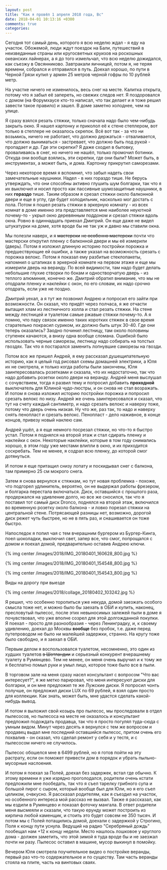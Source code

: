 ```yaml
---
layout: post
title: "Как я провёл 1 апреля 2018 года, Вс"
date: 2018-04-01 10:13:16 +0300
comments: true
categories: 
---
```

Сегодня тот самый день, которого я всю неделю ждал - я еду на участок. Обожемой, люди ждут поездок на Бали, путешествий в неизведанные страны или кругосветных круизов на роскошных океанских лайнерах, а я до того измельчал, что всю неделю дожидался, как съезжу в Овсянниково. Завтракали яичницей, потом я, не теряя времени, собрался и отправился в путь. Доехал хорошо, по пути в Черной Грязи купил у армян 25 метров черной гофры по 10 рублей метр.

На участке ничего не изменилось, весь снег на месте. Калитка открыта, потому что я забыл её запереть, но свежих следов нет. Я поздоровался с домом (на Форумхаусе кто-то написал, что так делает и я тоже решил завести такое правило) и зашел. В доме заметно холоднее, чем на улице.

Я сразу взялся резать стяжки, только сначала надо было чем-нибудь закрыть окно. Я нашел картонку и приколол её к стене степлером, вот только в степлере не оказалось скрепок. Всё вот так - за что ни возьмись, ничего не работает, что должно держаться - отваливается, что должно выниматься - застревает, что должно быть под рукой - пропадает и др. Где эти скрепки? Я даже сходил в бытовку, проваливаясь в снег, но ничего не нашёл, только промочил ботинки. Откуда они вообще взялись, эти скрепки, где они были? Может быть, в инструментах, а может быть, и дома. Картонку прикрутил саморезами.

Через некоторое время я вспомнил, что забыл надеть свои замечательные наушники. Надел - в них гораздо тише. Не берусь утверждать, что они способны активно глушить шум болгарки, так что я их выключил и носил просто как пассивные шумозащитные наушники, в них **гораздо** тише. Таким образом я срезал стяжки около балконной двери и еще в углу, где будет холодильник, насколько мог достать с пола. Потом я пошел резать стяжки в эркерную комнату - из всех комнат в доме именно эта представляется мне наиболее неуютной почему-то - укрыл окно деревянным поддоном и срезал стяжки вдоль окна. Ровно в одиннадцать приехал Дмитрий. Он еще даже не видел штукатурки на доме, хотя вроде бы не так уж и давно мы ставили окна.

Мы полезли наверх, и я ~~мастерски~~ ~~не особенно мастерски~~ почти что мастерски открутил пленку с балконной двери и мы её измерили (дверь). Потом я изложил длинную историю постройки порожка и предшествующие ей ошибки, а также указал на возможность срезать с порожка велокс. Потом я показал ему разбитые стеклопакеты, напомнил о штапиках в эркерной комнате на первом этаже и еще мы измерили дверь на веранду. По всей видимости, там надо будет делать небольшие глухие створки по бокам и одностворчатую дверь - из теплого алюминия, конечно же. Дмитрий обратил внимание, что мы не отодрали пленку и наклейки с окон, по его словам, их надо срочно отодрать, если уже не поздно.

Дмитрий уехал, а я тут же позвонил Андрею и попросил его зайти при возможности. Он сказал, что придёт через полчаса, я же отчасти вытащил хлам из лестничного холла и стал резать стяжки. На стене между лестницей и туалетом самые ржавые стяжки почему-то. А я помню, что пару связок именно таких коротких стяжек в свое время старательно покрасил суриком, их должно быть штук 30-40. Где они теперь оказались? Заодно починил лестницу, там около половины ступенек качаются, а внизу одна вообще сломана. Ошибкой было использовать черные саморезы, лестницу надо собирать на толстых гвоздях. Так что я постарался заменить лопнувшие саморезы на гвозди.

Потом все же пришел Андрей, я ему рассказал душещипательную историю, как я целый год рисовал схемы домашней электрики, а Юля их не смотрела, и только когда работы были закончены, Юля заинтересовалась розетками и сказала, что их недостаточно, так что надо добавить розетки около двери на веранду. Андрей меня выслушал с сочувствием, тогда я развил тему и попросил добавить **проходной** выключатель для Юлиной чудо-люстры, и он снова не стал возражать. И потом я снова изложил историю постройки порожка и попросил срезать велокс по низу. Андрей же очень заинтересовался и сказал, что тут на счету каждый сантиметр, и надо срезать велокс и наверху тоже, потому что дверь очень низкая. Ну что же, раз так, то надо и наверху снять пенопласт и срезать велокс. Пенопласт - дело наживное, в конце концов, привезу новый  наклею сам.

Андрей ушёл, а я еще немного посрезал стяжки, но что-то я быстро устал. Потом я поднялся на второй этаж и стал сдирать пленку и наклейки с окон. Некоторые наклейки, которые в том году снимались хорошо, в этом году уже местами влипли в окно, и их приходится соскребать. Тем не менее, я содрал всю пленку, до которой смог дотянуться.

И потом я еще притащил снизу лопату и поскидывал снег с балкона, там примерно 25 см мокрого снега.

Затем я снова вернулся к стяжкам, но тут новая проблемка - похоже, что подгорел удлинитель, вероятно, он не выдержал работы фрезером, и болгарка перестала включаться. Диск, оставшийся с прошлого раза, продержался на удивление долго, но все же сносился, так что я поставил тот самый диск Dronco, поднялся на второй этаж, включился во временную розетку около балкона - и ловко порезал стяжки на центральной стене. Потрясающей разницы нет, возможно, дорогой диск режет чуть быстрее, но не в пять раз, и снашивается он тоже быстро.

Напоследок я попил чая с тем вчерашним бургером из Бургер-Кинга, поел шоколадки, выключил свет, запер все, что смог, попрощался с домом и поехал домой, предварительно оставив Андрею ключи. 

{% img center /images/2018/IMG_20180401_160628_800.jpg %}

{% img center /images/2018/IMG_20180401_154548_800.jpg %}

{% img center /images/2018/IMG_20180401_154543_800.jpg %}

Виды на дорогу при выезде

{% img center /images/2018/collage_20180402_103242.jpg %}

Я решил, что особенно торопиться уже некуда, домой заезжать особого смысла тоже нет, и можно было бы заехать в ОБИ и купить, наконец, пресловутый пылесос, после этих невыносимых залежей пыли в доме я почувствовал, что уже вполне созрел для этой долгожданной покупки. Я поехал - просто для разнообразия - через Ленинградку, и, к своему удивлению, доехал до Москвы **вообще** без пробок, т.е. даже перед путепроводом не было ни малейшей задержки, странно. На кругу тоже было свободно, и я заехал в ОБИ.

Первым делом я воспользовался туалетом, несомненно, это один из худших туалетов ~~в Шотландии~~ и серьезный конкурент вчерашнему туалету в Румянцево. Тем не менее, он меня очень выручил и к тому же я бесплатно помыл руки и умыл лицо, которое тоже было все в пыли.

В торговом зале на меня сразу насел консультант с вопросом "Что вас интересует?", я же метко парировал, что меня интересуют диски для болгарки, и он мне предложил те же Лужские диски. Я попросил чонть получше, он предложил диски LUX по 69 рублей, я взял один просто для коллекции. Как знать, может быть, мне удастся сделать какой-нибудь вывод.

И потом я выложил свой козырь про пылесос, мы проследовали в отдел пылесосов, но пылесоса на месте не оказалось и консультант предложил подождать продавца, так что я просто погулял туда-сюда с умным видом. Минут через десять я вернулся с тем же вопросом и продавец выдал мне последний оставшийся пылесос, притом очень его похвалив - он сказал, что сделал ремонт у себя и у тестя, и с пылесосом ничего не случилось.

Пылесос обошелся мне в 6499 рублей, но я готов пойти на эту растрату, если он поможет привести дом в порядок и убрать пыльно-мусорные наслоения.

И потом я поехал за Полей, доехал без задержек, встал где обычно. К этому времени я уже изрядно проголодался, родители очень кстати предложили мне пообедать, так что я съел тарелку грибного супа и большой пирог с сыром, который вообще был для Юли, но я его съел целиком, очвкусно. Я рассказал родителям, как я съездил на участок, но особенного интереса мой рассказ не вызвал. Также я рассказал, как мы ездили в Румянцево и показал фоточку мангала. В ответ родители меня высмеяли и сказали, что такую ерунду может построить из кирпича любой каменщик, и стоить это будет совсем не 350 тысяч. И потом мы с Полей потащились домой, доехали с задержкой у Строгино, Поля к концу пути уснула. Ведущий на радио "Серебряный дождь" пообещал нам +12 к концу недели. Место нашлось лошковое у круглого дома - должен заметить, что этой зимой я туда вроде бы и не заезжал почти ни разу. Пылесос оставил в машине, мусор выкинул в помойку.

Вечером Юля смотрела поучительное видео о постройке веранды, первый раз что-то содержательное и по существу. Там часть веранды стояла на плите, часть на винтовых сваях.